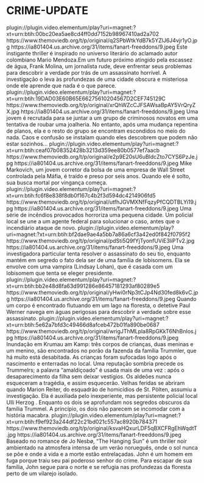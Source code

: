 # CRIME-UPDATE



<item>
<title>[COLOR silver][B] A ÚLTIMA FONTE  [/COLOR][/B][COLOR yellow]  FULL HD  [B][/COLOR][/B]</title>
<link>plugin://plugin.video.elementum/play?uri=magnet:?xt=urn:btih:00bc20ea5ae8cd4ff0dd7152b98967410ad2a702</link>
<thumbnail>https://www.themoviedb.org/t/p/original/q2SPbWtkYdB7k5YZlJ6J4vjr1yO.jpg</thumbnail>
<fanart>https://ia801404.us.archive.org/31/items/fanart-freeddons/9.jpeg</fanart>
<info>Este instigante thriller é inspirado no universo literário do aclamado autor colombiano Mario Mendoza.Em um futuro próximo atingido pela escassez de água, Frank Molina, um jornalista rude, deve enfrentar seus problemas para descobrir a verdade por trás de um assassinato horrível. A investigação o leva às profundezas de uma cidade obscura e misteriosa onde ele aprende que nada é o que parece.</info>
</item>

<item>
<title>[COLOR silver][B] HAIR-TRIGGER [/COLOR][/B][COLOR yellow]  FULL HD  [B][/COLOR][/B]</title>
<link>plugin://plugin.video.elementum/play?uri=magnet:?xt=urn:btih:19DAD03E60B65E66275610204567D2CEF745129C</link>
<thumbnail>https://www.themoviedb.org/t/p/original/xrQhWZcCJFSAWsaBpAY5VrQryZX.jpg</thumbnail>
<fanart>https://ia801404.us.archive.org/31/items/fanart-freeddons/9.jpeg</fanart>
<info> Uma jovem é recrutada para se juntar a um grupo de criminosos novatos em uma tentativa de roubar uma joalheria. No entanto, após uma mudança repentina de planos, ela e o resto do grupo se encontram escondidos no meio do nada. Caos e confusão se instalam quando eles descobrem que podem não estar sozinhos…</info>
</item>

<item>
<title>[COLOR silver][B] VINGANÇA EM DOBRO [/COLOR][/B][COLOR yellow]  FULL HD  [B][/COLOR][/B]</title>
<link>plugin://plugin.video.elementum/play?uri=magnet:?xt=urn:btih:ceaf07b08352428b3213d359ee80b0577ef7aacb</link>
<thumbnail>https://www.themoviedb.org/t/p/original/e2p9E20sU6uBldcZto7CYS6PzJe.jpg</thumbnail>
<fanart>https://ia801404.us.archive.org/31/items/fanart-freeddons/9.jpeg</fanart>
<info> Mike Markovich, um jovem corretor da bolsa de uma empresa de Wall Street controlada pela Máfia, é traído e preso por seis anos. Quando ele é solto, sua busca mortal por vingança começa.</info>
</item> 

<item>
<title>[COLOR silver][B] CHAMAS DA FÚRIA [/COLOR][/B][COLOR yellow]  FULL HD  [B][/COLOR][/B]</title>
<link>plugin://plugin.video.elementum/play?uri=magnet:?xt=urn:btih:fc6f8e838f8db0f167c4b2f3d594dc4214906fd5</link>
<thumbnail>https://www.themoviedb.org/t/p/original/utfhJGVMXNfFqzyPfCQDTBLYi19.jpg</thumbnail>
<fanart>https://ia801404.us.archive.org/31/items/fanart-freeddons/9.jpeg</fanart>
<info> Uma série de incêndios provocados horroriza uma pequena cidade. Um policial local se une a um agente federal para solucionar o caso, antes que o incendiário ataque de novo.</info>
</item>

<item>
<title>[COLOR silver][B] ENTRE AS SOMBRAS [/COLOR][/B][COLOR yellow]  FULL HD  [B][/COLOR][/B]</title>
<link>plugin://plugin.video.elementum/play?uri=magnet:?xt=urn:btih:bf2dae9ae4a5bb7a86a6cf3a42ed0f842f0795f2</link>
<thumbnail>https://www.themoviedb.org/t/p/original/pdSti5Q9fYjTyonfUViE3liPTv2.jpg</thumbnail>
<fanart>https://ia801404.us.archive.org/31/items/fanart-freeddons/9.jpeg</fanart>
<info>Uma investigadora particular tenta resolver o assassinato do seu tio, enquanto mantém em segredo o fato dela ser de uma família de lobisomens. Ela se envolve com uma vampira (Lindsay Lohan), que é casada com um lobisomem que tenta se eleger presidente.</info>
</item>

<item>
<title>[COLOR silver][B] RASTROS DE SANGUE [/COLOR][/B][COLOR yellow]  FULL HD  [B][/COLOR][/B]</title>
<link>plugin://plugin.video.elementum/play?uri=magnet:?xt=urn:btih:bb2e48d8fa63d991286e86457181293af80289e5</link>
<thumbnail>https://www.themoviedb.org/t/p/original/yHwi0rNp3tCJp4Nd30fed8k6vC.jpg</thumbnail>
<fanart>https://ia801404.us.archive.org/31/items/fanart-freeddons/9.jpeg</fanart>
<info> Quando um corpo é encontrado flutuando em um lago na floresta, o detetive Paul Werner navega em águas perigosas para descobrir a verdade sobre esse assassinato.</info>
</item>

<item>
<title>[COLOR silver][B] A MALDIÇÃO [/COLOR][/B][COLOR yellow]  FULL HD  [B][/COLOR][/B]</title>
<link>plugin://plugin.video.elementum/play?uri=magnet:?xt=urn:btih:5e62a7bfd3c49466d8afceb472b01fa890be0687</link>
<thumbnail>https://www.themoviedb.org/t/p/original/wrigJThMLpla8RpGKkT6NhBnIos.jpg</thumbnail>
<fanart>https://ia801404.us.archive.org/31/items/fanart-freeddons/9.jpeg</fanart>
<info> Inundação em Krumau am Kamp: três corpos de crianças, duas meninas e um menino, são encontrados no porão da fazenda da família Trummler, que há muito está desabitada. As crianças foram sufocadas logo após o nascimento e enterradas no local. Uma reputação sombria precede os Trummelrs; a palavra “amaldiçoado” é usada mais de uma vez : após o desaparecimento da filha sem deixar vestígios. Os aldeões nunca esqueceram a tragédia, e assim esquecerão. Velhas feridas se abriram quando Marion Reiter, do esquadrão de homicídios de St. Pölten, assumiu a investigação. Ela é auxiliada pelo inexperiente, mas persistente policial local Ulli Herzog . Enquanto os dois se aprofundam nos segredos obscuros da família Trummel. A princípio, os dois não parecem se incomodar com a história macabra.</info>
</item>

<item>
<title>[COLOR silver][B] O SOL PENDURADO [/COLOR][/B][COLOR yellow]  FULL HD  [B][/COLOR][/B]</title>
<link>plugin://plugin.video.elementum/play?uri=magnet:?xt=urn:btih:f9ef923a244df22c21bd021c557ac8920b784371</link>
<thumbnail>https://www.themoviedb.org/t/p/original/ksvaHQxurLDF5qBXCFRgEhWqdtT.jpg</thumbnail>
<fanart>https://ia801404.us.archive.org/31/items/fanart-freeddons/9.jpeg</fanart>
<info>Baseado no romance de Jo Nesbø, “The Hanging Sun” é um thriller noir ambientado na atmosfera intensa de um verão norueguês, onde o sol nunca se põe e onde a vida e a morte estão entrelaçadas. John é um homem em fuga porque traiu seu pai poderoso senhor do crime. Para escapar de sua família, John segue para o norte e se refugia nas profundezas da floresta perto de um vilarejo isolado.</info>
</item>
